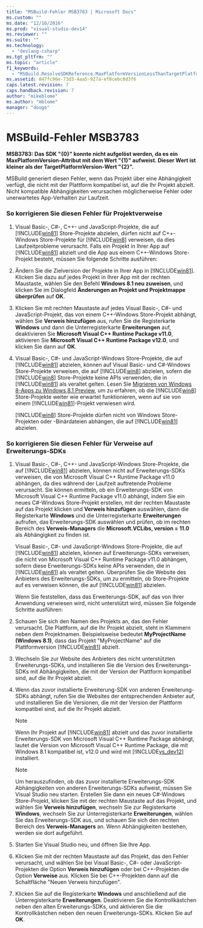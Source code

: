 ```yaml
---
title: "MSBuild-Fehler MSB3783 | Microsoft Docs"
ms.custom: ""
ms.date: "12/16/2016"
ms.prod: "visual-studio-dev14"
ms.reviewer: ""
ms.suite: ""
ms.technology: 
  - "devlang-csharp"
ms.tgt_pltfrm: ""
ms.topic: "article"
f1_keywords: 
  - "MSBuild.ResolveSDKReference.MaxPlatformVersionLessThanTargetPlatformVersion"
ms.assetid: 847fc96e-73d3-4aa5-927a-ef8cebc8d3f6
caps.latest.revision: 7
caps.handback.revision: 7
author: "mikeblome"
ms.author: "mblome"
manager: "douge"
---
```

# MSBuild-Fehler MSB3783
**MSB3783: Das SDK "{0}" konnte nicht aufgelöst werden, da es ein MaxPlatformVersion\-Attribut mit dem Wert "{1}" aufweist. Dieser Wert ist kleiner als der TargetPlatformVersion\-Wert "{2}".**  
  
 MSBuild generiert diesen Fehler, wenn das Projekt über eine Abhängigkeit verfügt, die nicht mit der Plattform kompatibel ist, auf die Ihr Projekt abzielt.  Nicht kompatible Abhängigkeiten verursachen möglicherweise Fehler oder unerwartetes App\-Verhalten zur Laufzeit.  
  
### So korrigieren Sie diesen Fehler für Projektverweise  
  
1.  Visual Basic\-, C\#\-, C\+\+\- und JavaScript\-Projekte, die auf [!INCLUDE[win81](../debugger/includes/win81_md.md)] Store\-Projekte abzielen, dürfen nicht auf C\+\+\-Windows Store\-Projekte für [!INCLUDE[win8](../debugger/includes/win8_md.md)] verweisen, da dies Laufzeitprobleme verursacht.  Falls ein Projekt in Ihrer App auf [!INCLUDE[win81](../debugger/includes/win81_md.md)] abzielt und die App aus einem C\+\+\-Windows Store\-Projekt besteht, müssen Sie folgende Schritte ausführen:  
  
2.  Ändern Sie die Zielversion der Projekte in Ihrer App in [!INCLUDE[win81](../debugger/includes/win81_md.md)].  Klicken Sie dazu auf jedes Projekt in Ihrer App mit der rechten Maustaste, wählen Sie den Befehl **Windows 8.1 neu zuweisen**, und klicken Sie im Dialogfeld **Änderungen an Projekt und Projektmappe überprüfen** auf **OK**.  
  
3.  Klicken Sie mit rechten Maustaste auf jedes Visual Basic\-, C\#\- und JavaScript\-Projekt, das von einem C\+\+\-Windows Store\-Projekt abhängt, wählen Sie **Verweis hinzufügen** aus, rufen Sie die Registerkarte **Windows** und dann die Unterregisterkarte **Erweiterungen** auf, deaktivieren Sie **Microsoft Visual C\+\+ Runtime Package v11.0**, aktivieren Sie **Microsoft Visual C\+\+ Runtime Package v12.0**, und klicken Sie dann auf **OK**.  
  
4.  Visual Basic\-, C\#\- und JavaScript\-Windows Store\-Projekte, die auf [!INCLUDE[win81](../debugger/includes/win81_md.md)] abzielen, können auf Visual Basic\- und C\#\-Windows Store\-Projekte verweisen, die auf [!INCLUDE[win8](../debugger/includes/win8_md.md)] abzielen, sofern die [!INCLUDE[win8](../debugger/includes/win8_md.md)] Store\-Projekte keine APIs verwenden, die in [!INCLUDE[win81](../debugger/includes/win81_md.md)] als veraltet gelten.  Lesen Sie [Migrieren von Windows 8\-Apps zu Windows 8.1 Preview](http://msdn.microsoft.com/library/windows/apps/dn263113.aspx), um zu erfahren, ob die [!INCLUDE[win8](../debugger/includes/win8_md.md)] Store\-Projekte weiter wie erwartet funktionieren, wenn auf sie von einem [!INCLUDE[win81](../debugger/includes/win81_md.md)]\-Projekt verwiesen wird.  
  
     [!INCLUDE[win8](../debugger/includes/win8_md.md)] Store\-Projekte dürfen nicht von Windows Store\-Projekten oder \-Binärdateien abhängen, die auf [!INCLUDE[win81](../debugger/includes/win81_md.md)] abzielen.  
  
### So korrigieren Sie diesen Fehler für Verweise auf Erweiterungs\-SDKs  
  
1.  Visual Basic\-, C\#\-, C\+\+\- und JavaScript\-Windows Store\-Projekte, die auf [!INCLUDE[win81](../debugger/includes/win81_md.md)] abzielen, können nicht auf Erweiterungs\-SDKs verweisen, die von Microsoft Visual C\+\+ Runtime Package v11.0 abhängen, da dies während der Laufzeit auftretende Probleme verursacht.  Sie können ermitteln, ob ein Erweiterungs\-SDK von Microsoft Visual C\+\+ Runtime Package v11.0 abhängt, indem Sie ein neues C\#\-Windows Store\-Projekt erstellen, mit der rechten Maustaste auf das Projekt klicken und **Verweis hinzufügen** auswählen, dann die Registerkarte **Windows** und die Unterregisterkarte **Erweiterungen** aufrufen, das Erweiterungs\-SDK auswählen und prüfen, ob im rechten Bereich des **Verweis\-Managers** die **Microsoft.VCLibs, version \= 11.0** als Abhängigkeit zu finden ist.  
  
     Visual Basic\-, C\#\- und JavaScript\-Windows Store\-Projekte, die auf [!INCLUDE[win81](../debugger/includes/win81_md.md)] abzielen, können auf Erweiterungs\-SDKs verweisen, die nicht von Microsoft Visual C\+\+ Runtime Package v11.0 abhängen, sofern diese Erweiterungs\-SDKs keine APIs verwenden, die in [!INCLUDE[win81](../debugger/includes/win81_md.md)] als veraltet gelten.  Überprüfen Sie die Website des Anbieters des Erweiterungs\-SDKs, um zu ermitteln, ob Store\-Projekte auf es verweisen können, die auf [!INCLUDE[win81](../debugger/includes/win81_md.md)] abzielen.  
  
     Wenn Sie feststellen, dass das Erweiterungs\-SDK, auf das von Ihrer Anwendung verwiesen wird, nicht unterstützt wird, müssen Sie folgende Schritte ausführen:  
  
2.  Schauen Sie sich den Namen des Projekts an, das den Fehler verursacht.  Die Plattform, auf die Ihr Projekt abzielt, steht in Klammern neben dem Projektnamen.  Beispielsweise bedeutet **MyProjectName \(Windows 8.1\)**, dass das Projekt "MyProjectName" auf die Plattformversion [!INCLUDE[win81](../debugger/includes/win81_md.md)] abzielt.  
  
3.  Wechseln Sie zur Website des Anbieters des nicht unterstützten Erweiterungs\-SDKs, und installieren Sie die Version des Erweiterungs\-SDKs mit Abhängigkeiten, die mit der Version der Plattform kompatibel sind, auf die Ihr Projekt abzielt.  
  
4.  Wenn das zuvor installierte Erweiterung\-SDK von anderen Erweiterung\-SDKs abhängt, rufen Sie die Websites der entsprechenden Anbieter auf, und installieren Sie die Versionen, die mit der Version der Plattform kompatibel sind, auf die Ihr Projekt abzielt.  
  
    > [!NOTE]
    >  Wenn Ihr Projekt auf [!INCLUDE[win81](../debugger/includes/win81_md.md)] abzielt und das zuvor installierte Erweiterungs\-SDK von Microsoft Visual C\+\+ Runtime Package abhängt, lautet die Version von Microsoft Visual C\+\+ Runtime Package, die mit Windows 8.1 kompatibel ist, v12.0 und wird mit [!INCLUDE[vs_dev12](../data-tools/includes/vs_dev12_md.md)] installiert.  
  
    > [!NOTE]
    >  Um herauszufinden, ob das zuvor installierte Erweiterungs\-SDK Abhängigkeiten von anderen Erweiterungs\-SDKs aufweist, müssen Sie Visual Studio neu starten. Erstellen Sie dann ein neues C\#\-Windows Store\-Projekt, klicken Sie mit der rechten Maustaste auf das Projekt, und wählen Sie **Verweis hinzufügen**, wechseln Sie zur Registerkarte **Windows**, wechseln Sie zur Unterregisterkarte **Erweiterungen**, wählen Sie das Erweiterungs\-SDK aus, und schauen Sie sich den rechten Bereich des **Verweis\-Managers** an.  Wenn Abhängigkeiten bestehen, werden sie dort aufgeführt.  
  
5.  Starten Sie Visual Studio neu, und öffnen Sie Ihre App.  
  
6.  Klicken Sie mit der rechten Maustaste auf das Projekt, das den Fehler verursacht, und wählen Sie bei Visual Basic\-, C\#\- oder JavaScript\-Projekten die Option **Verweis hinzufügen** oder bei C\+\+\-Projekten die Option **Verweise** aus.  Klicken Sie bei C\+\+\-Projekten dann auf die Schaltfläche "Neuen Verweis hinzufügen".  
  
7.  Klicken Sie auf die Registerkarte **Windows** und anschließend auf die Unterregisterkarte **Erweiterungen**.  Deaktivieren Sie die Kontrollkästchen neben den alten Erweiterungs\-SDKs, und aktivieren Sie die Kontrollkästchen neben den neuen Erweiterungs\-SDKs.  Klicken Sie auf **OK**.